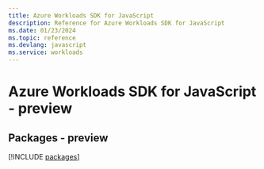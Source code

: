 ```yaml
---
title: Azure Workloads SDK for JavaScript
description: Reference for Azure Workloads SDK for JavaScript
ms.date: 01/23/2024
ms.topic: reference
ms.devlang: javascript
ms.service: workloads
---
```

# Azure Workloads SDK for JavaScript - preview
## Packages - preview
[!INCLUDE [packages](workloads-index.md)]